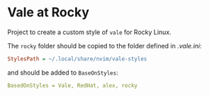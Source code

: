 # Vale at Rocky

Project to create a custom style of `vale` for Rocky Linux.

The `rocky` folder should be copied to the folder defined in *.vale.ini*:

```ini
StylesPath = ~/.local/share/nvim/vale-styles
```

and should be added to `BaseOnStyles`:

```yaml
BasedOnStyles = Vale, RedHat, alex, rocky
```

